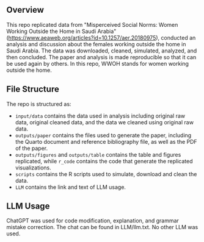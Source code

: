 ## Overview
This repo replicated data from "Misperceived Social Norms:
Women Working Outside the Home in Saudi Arabia" (https://www.aeaweb.org/articles?id=10.1257/aer.20180975), conducted an analysis and discussion about the females working outside the home in Saudi Arabia. The data was downloaded, cleaned, simulated, analyzed, and then concluded. The paper and analysis is made reproducible so that it can be used again by others.
In this repo, WWOH stands for women working outside the home.

## File Structure
The repo is structured as:
-   `input/data` contains the data used in analysis including original raw data, original cleaned data, and the data we cleaned using original raw data.
-   `outputs/paper` contains the files used to generate the paper, including the Quarto document and reference bibliography file, as well as the PDF of the paper. 
-   `outputs/figures` and `outputs/table` contains the table and figures replicated, while `r_code` contains the code that generate the replicated visualizations.
-   `scripts` contains the R scripts used to simulate, download and clean the data.
-   `LLM` contains the link and text of LLM usage.

## LLM Usage
ChatGPT was used for code modification, explanation, and grammar mistake correction. The chat can be found in LLM/llm.txt. No other LLM was used.